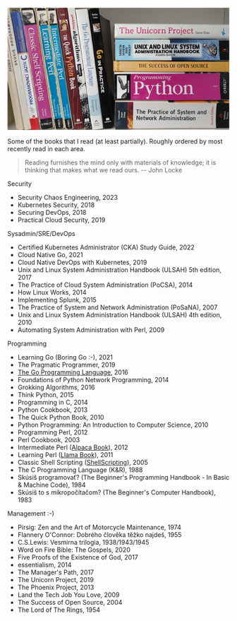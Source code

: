 <img src="/static/books.png" style="max-width:100%;height:auto">

Some of the books that I read (at least partially). Roughly ordered by most recently read in each area.

> Reading furnishes the mind only with materials of knowledge; it is thinking that makes what we read ours. -- John Locke

Security

* Security Chaos Engineering, 2023
* Kubernetes Security, 2018
* Securing DevOps, 2018
* Practical Cloud Security, 2019

Sysadmin/SRE/DevOps

* Certified Kubernetes Administrator (CKA) Study Guide, 2022
* Cloud Native Go, 2021
* Cloud Native DevOps with Kubernetes, 2019
* Unix and Linux System Administration Handbook (ULSAH) 5th edition, 2017
* The Practice of Cloud System Administration (PoCSA), 2014
* How Linux Works, 2014
* Implementing Splunk, 2015
* The Practice of System and Network Administration (PoSaNA), 2007
* Unix and Linux System Administration Handbook (ULSAH) 4th edition, 2010
* Automating System Administration with Perl, 2009

Programming

* Learning Go (Boring Go :-), 2021
* The Pragmatic Programmer, 2019
* [The Go Programming Language](https://www.gopl.io/), 2016
* Foundations of Python Network Programming, 2014
* Grokking Algorithms, 2016
* Think Python, 2015
* Programming in C, 2014
* Python Cookbook, 2013
* The Quick Python Book, 2010
* Python Programming: An Introduction to Computer Science, 2010
* Programming Perl, 2012
* Perl Cookbook, 2003
* Intermediate Perl ([Alpaca Book](https://wiki.reisinge.net/AlpacaBook)), 2012
* Learning Perl ([Llama Book](https://wiki.reisinge.net/LlamaBook)), 2011
* Classic Shell Scripting ([ShellScripting](https://wiki.reisinge.net/ShellScripting)), 2005
* The C Programming Language (K&R), 1988
* Skúsiš programovať? (The Beginner's Programming Handbook - In Basic & Machine Code), 1984
* Skúsiš to s mikropočítačom? (The Beginner's Computer Handbook), 1983

Management :-)

* Pirsig: Zen and the Art of Motorcycle Maintenance, 1974
* Flannery O'Connor: Dobrého člověka těžko najdeš, 1955
* C.S.Lewis: Vesmirna trilogia, 1938/1943/1945
* Word on Fire Bible: The Gospels, 2020
* Five Proofs of the Existence of God, 2017
* essentialism, 2014
* The Manager's Path, 2017
* The Unicorn Project, 2019
* The Phoenix Project, 2013
* Land the Tech Job You Love, 2009
* The Success of Open Source, 2004
* The Lord of The Rings, 1954
